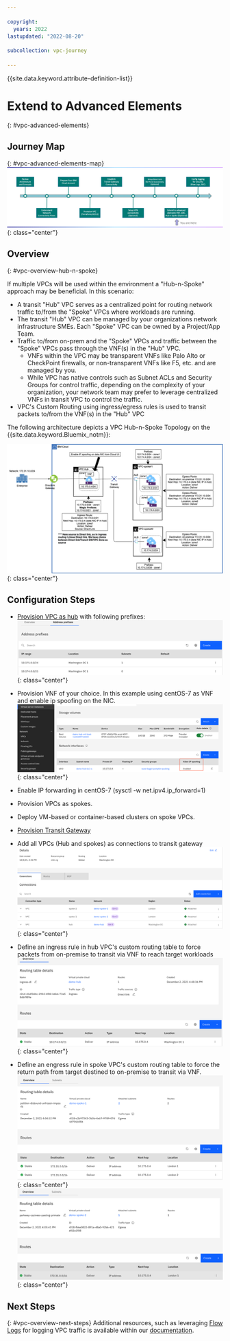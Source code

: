 ```yaml
---

copyright:
  years: 2022
lastupdated: "2022-08-20"

subcollection: vpc-journey

---
```


{{site.data.keyword.attribute-definition-list}}

# Extend to Advanced Elements
{: #vpc-advanced-elements}

## Journey Map
{: #vpc-advanced-elements-map}
![Architecture](images/advanced-elements/journey-map.png){: class="center"}

## Overview
{: #vpc-overview-hub-n-spoke}

If multiple VPCs will be used within the environment a "Hub-n-Spoke" approach may be beneficial.  In this scenario:

- A transit "Hub" VPC serves as a centralized point for routing network traffic to/from the "Spoke" VPCs where workloads are running.
- The transit "Hub" VPC can be managed by your organizations network infrastructure SMEs. Each "Spoke" VPC can be owned by a Project/App Team.
- Traffic to/from on-prem and the "Spoke" VPCs and traffic between the "Spoke" VPCs pass through the VNF(s) in the "Hub" VPC. 
  - VNFs within the VPC may be transparent VNFs like Palo Alto or CheckPoint firewalls, or non-transparent VNFs like F5, etc. and are managed by you.
  - While VPC has native controls such as Subnet ACLs and Security Groups for control traffic, depending on the complexity of your organization, your network team may prefer to leverage centralized VNFs in transit VPC to control the traffic.
- VPC's Custom Routing using ingress/egress rules is used to transit packets to/from the VNF(s) in the "Hub" VPC

The following architecture depicts a VPC Hub-n-Spoke Topology on the {{site.data.keyword.Bluemix_notm}}:

![Architecture](images/advanced-elements/hub-and-spoke-standalone.png){: class="center"}

## Configuration Steps
- [Provision VPC as hub](https://{DomainName}/vpc-ext/provision/vpc) with following prefixes:
![hub-prefixes](images/advanced-elements/hub-prefixes.png){: class="center"}

- Provision VNF of your choice. In this example using centOS-7 as VNF and enable ip spoofing on the NIC.
![ip-spoofing](images/advanced-elements/ip-spoofing-enable.png){: class="center"}

- Enable IP forwarding in centOS-7 (sysctl -w net.ipv4.ip_forward=1)
- Provision VPCs as spokes. 
- Deploy VM-based or container-based clusters on spoke VPCs.
- [Provision Transit Gateway](https://{DomainName}/interconnectivity/transit/provision)
- Add all VPCs (Hub and spokes) as connections to transit gateway
![tgw-connections](images/advanced-elements/transit-gateway-connections.png){: class="center"}

- Define an ingress rule in hub VPC's custom routing table to force packets from on-premise to transit via VNF to reach target workloads
![ingress-rule](images/advanced-elements/hub-ingress-rule.png){: class="center"}

- Define an engress rule in spoke VPC's custom routing table to force the return path from target destined to on-premise to transit via VNF.
![egress-rule1](images/advanced-elements/spoke1-egress-rule.png){: class="center"}
![egress-rule2](images/advanced-elements/spoke2-egress-rule.png){: class="center"}

## Next Steps
{: #vpc-overview-next-steps}
Additional resources, such as leveraging [Flow Logs](https://{DomainName}/docs/vpc?topic=vpc-flow-logs) for logging VPC traffic is available within our [documentation](https://{DomainName}/docs/vpc?topic=vpc-getting-started).

